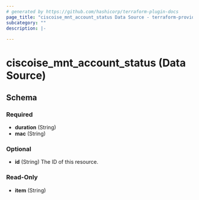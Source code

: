 ```yaml
---
# generated by https://github.com/hashicorp/terraform-plugin-docs
page_title: "ciscoise_mnt_account_status Data Source - terraform-provider-ciscoise"
subcategory: ""
description: |-
  
---
```


# ciscoise_mnt_account_status (Data Source)





<!-- schema generated by tfplugindocs -->
## Schema

### Required

- **duration** (String)
- **mac** (String)

### Optional

- **id** (String) The ID of this resource.

### Read-Only

- **item** (String)


